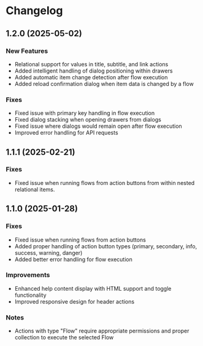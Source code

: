 # Changelog

## 1.2.0 (2025-05-02)

### New Features
- Relational support for values in title, subtitle, and link actions
- Added intelligent handling of dialog positioning within drawers
- Added automatic item change detection after flow execution
- Added reload confirmation dialog when item data is changed by a flow


### Fixes
- Fixed issue with primary key handling in flow execution
- Fixed dialog stacking when opening drawers from dialogs
- Fixed issue where dialogs would remain open after flow execution
- Improved error handling for API requests

## 1.1.1 (2025-02-21)

### Fixes
- Fixed issue when running flows from action buttons from within nested relational items.

## 1.1.0 (2025-01-28)

### Fixes
- Fixed issue when running flows from action buttons
- Added proper handling of action button types (primary, secondary, info, success, warning, danger)
- Added better error handling for flow execution

### Improvements
- Enhanced help content display with HTML support and toggle functionality
- Improved responsive design for header actions

### Notes
- Actions with type "Flow" require appropriate permissions and proper collection to execute the selected Flow
